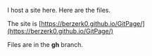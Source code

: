 I host a site here.
Here are the files.

The site is [https://berzerk0.github.io/GitPage/](https://berzerk0.github.io/GitPage/)

Files are in the __gh__ branch.

